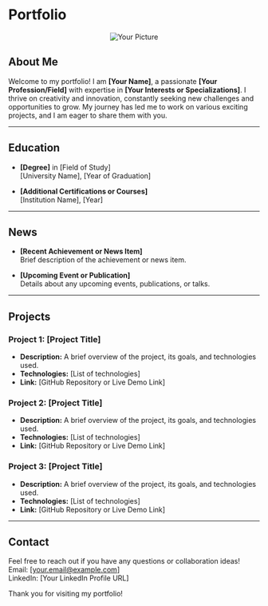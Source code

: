 # Portfolio

<div align="center">

![Your Picture](link-to-your-image.jpg)

</div>

## About Me
Welcome to my portfolio! I am **[Your Name]**, a passionate **[Your Profession/Field]** with expertise in **[Your Interests or Specializations]**. I thrive on creativity and innovation, constantly seeking new challenges and opportunities to grow. My journey has led me to work on various exciting projects, and I am eager to share them with you.

---

## Education
- **[Degree]** in [Field of Study]  
  [University Name], [Year of Graduation]

- **[Additional Certifications or Courses]**  
  [Institution Name], [Year]

---

## News
- **[Recent Achievement or News Item]**  
  Brief description of the achievement or news item.

- **[Upcoming Event or Publication]**  
  Details about any upcoming events, publications, or talks.

---

## Projects
### Project 1: [Project Title]
- **Description:** A brief overview of the project, its goals, and technologies used.
- **Technologies:** [List of technologies]
- **Link:** [GitHub Repository or Live Demo Link]

### Project 2: [Project Title]
- **Description:** A brief overview of the project, its goals, and technologies used.
- **Technologies:** [List of technologies]
- **Link:** [GitHub Repository or Live Demo Link]

### Project 3: [Project Title]
- **Description:** A brief overview of the project, its goals, and technologies used.
- **Technologies:** [List of technologies]
- **Link:** [GitHub Repository or Live Demo Link]

---

## Contact
Feel free to reach out if you have any questions or collaboration ideas!  
Email: [your.email@example.com]  
LinkedIn: [Your LinkedIn Profile URL]  

Thank you for visiting my portfolio!

